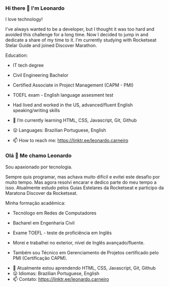 ### Hi there 👋 I'm Leonardo

I love technology!

<!--
**leonardocarneiro084/leonardocarneiro084** is a ✨ _special_ ✨ repository because its `README.md` (this file) appears on your GitHub profile.

Here are some ideas to get you started: -->


I've always wanted to be a developer, but I thought it was too hard and avoided this challenge for a long time. Now I decided to jump in and dedicate a share of my time to it. I'm currently studying with Rocketseat Stelar Guide and joined Discover Marathon.

Education:
- IT tech degree
- Civil Engineering Bachelor

- Certified Associate in Project Management (CAPM - PMI)
- TOEFL exam - English language assesment test
- Had lived and worked in the US, advanced/fluent English speaking/writing skills
- 🌱 I’m currently learning HTML, CSS, Javascript, Git, Github
- :stuck_out_tongue: Languages: Brazilian Portuguese, English
- 📫 How to reach me: https://linktr.ee/leonardo.carneiro

### Olá 👋 Me chamo Leonardo

Sou apaxionado por tecnologia.

Sempre quis programar, mas achava muito difícil e evitei este desafio por muito tempo. Mas agora resolvi encarar e dedico parte do meu tempo a isso. Atualmente estudo pelos Guias Estelares da Rocketseat e participo da Maratona Discover da Rocketseat.

Minha formação acadêmica: 
- Tecnólogo em Redes de Computadores
- Bacharel em Engenharia Civil

- Exame TOEFL - teste de proficiência em Inglês
- Morei e trabalhei no exterior, nível de Inglês avançado/fluente. 
- Também sou Técnico em Gerenciamento de Projetos certificado pelo PMI (Certificação CAPM). 
<!-- - 🔭 I’m currently working on ... -->
- 🌱 Atualmente estou aprendendo HTML, CSS, Javascript, Git, Github
- :stuck_out_tongue: Idiomas: Brazilian Portuguese, English
- 📫 Contato: https://linktr.ee/leonardo.carneiro

<!--

- 👯 I’m looking to collaborate on ... 
- 🤔 I’m looking for help with ...
- 💬 Ask me about ...
- 😄 Pronouns: ...
- ⚡ Fun fact: ...

-->

